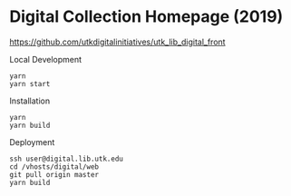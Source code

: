 # Digital Collection Homepage (2019)
https://github.com/utkdigitalinitiatives/utk_lib_digital_front

Local Development
```
yarn
yarn start
```

Installation
```
yarn
yarn build
```

Deployment
```
ssh user@digital.lib.utk.edu
cd /vhosts/digital/web
git pull origin master
yarn build
```
